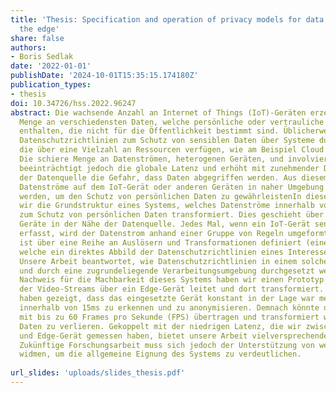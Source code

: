 ```yaml
---
title: 'Thesis: Specification and operation of privacy models for data streams on
  the edge'
share: false
authors:
- Boris Sedlak
date: '2022-01-01'
publishDate: '2024-10-01T15:35:15.174180Z'
publication_types:
- thesis
doi: 10.34726/hss.2022.96247
abstract: Die wachsende Anzahl an Internet of Things (IoT)-Geräten erzeugt eine erhebliche
  Menge an verschiedensten Daten, welche persönliche oder vertrauliche Informationen
  enthalten, die nicht für die Öffentlichkeit bestimmt sind. Üblicherweise werden
  Datenschutzrichtlinien zum Schutz von sensiblen Daten über Systeme durchgesetzt,
  die über eine Vielzahl an Ressourcen verfügen, wie am Beispiel Cloud Computings.
  Die schiere Menge an Datenströmen, heterogenen Geräten, und involvierten Netzwerken
  beeinträchtigt jedoch die globale Latenz und erhöht mit zunehmender Distanz von
  der Datenquelle die Gefahr, dass Daten abgegriffen werden. Aus diesem Grund müssen
  Datenströme auf dem IoT-Gerät oder anderen Geräten in naher Umgebung aufbereitet
  werden, um den Schutz von persönlichen Daten zu gewährleistenIn dieser Arbeit präsentieren
  wir die Grundstruktur eines Systems, welches Datenströme innerhalb von Edge-Netzwerken
  zum Schutz von persönlichen Daten transformiert. Dies geschieht über leistungsfähige
  Geräte in der Nähe der Datenquelle. Jedes Mal, wenn ein IoT-Gerät sensitive Daten
  erfasst, wird der Datenstrom anhand einer Gruppe von Regeln umgeformt. Dieser Prozess
  ist über eine Reihe an Auslösern und Transformationen definiert (einem Datenschutzmodell),
  welche ein direktes Abbild der Datenschutzrichtlinien eines Interessenten darstellt.
  Unsere Arbeit beantwortet, wie Datenschutzrichtlinien in einem solchen Modell wiedergegeben
  und durch eine zugrundeliegende Verarbeitungsumgebung durchgesetzt werden könnenAls
  Nachweis für die Machbarkeit dieses Systems haben wir einen Prototyp entwickelt,
  der Video-Streams über ein Edge-Gerät leitet und dort transformiert. Die Ergebnisse
  haben gezeigt, dass das eingesetzte Gerät konstant in der Lage war menschliche Gesichter
  innerhalb von 15ms zu erkennen und zu anonymisieren. Demnach könnte dieser Video-Stream
  mit bis zu 60 Frames pro Sekunde (FPS) übertragen und transformiert werden, ohne
  Daten zu verlieren. Gekoppelt mit der niedrigen Latenz, die wir zwischen Stream-Rezipienten
  und Edge-Gerät gemessen haben, bietet unsere Arbeit vielversprechende Aussichten.
  Zukünftige Forschungsarbeit muss sich jedoch der Unterstützung von weiteren Datentypen
  widmen, um die allgemeine Eignung des Systems zu verdeutlichen.
  
url_slides: 'uploads/slides_thesis.pdf'
---
```

